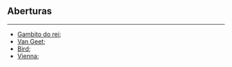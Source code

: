 ## Aberturas
---
- [Gambito do rei](Gambito%20do%20rei.md);
- [Van Geet](Van%20Geet.md);
- [Bird](Bird.md);
- [Vienna](Vienna.md);